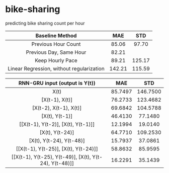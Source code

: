 # bike-sharing
predicting bike sharing count per hour

|              Baseline Method              |   MAE  |   STD  |
|:-----------------------------------------:|:------:|:------:|
|            Previous Hour Count            |  85.06 |  97.70 |
|          Previous Day, Same Hour          |  82.21 |        |
|              Keep Hourly Pace             | 89.21  | 125.17 |
| Linear Regression, without regularization | 142.21 | 115.59 |


|             RNN-GRU input (output is Y(t))             |    MAE   |    STD   |
|:------------------------------------------------------:|:--------:|:--------:|
|                          X(t)                          |  85.7497 | 146.7500 |
|                     [X(t-1), X(t)]                     | 76.2733  | 123.4682 |
|                 [X(t-2), X(t-1), X(t)]                 |  69.6842 | 104.5788 |
|                     [X(t), Y(t-1)]                     |  46.4130 |  77.1480 |
|           [[X(t-1), Y(t-2)], [X(t), Y(t-1)]]           |  12.1994 |  19.0140 |
|                     [X(t), Y(t-24)]                    |  64.7710 | 109.2530 |
|                [X(t), Y(t-24), Y(t-48)]                | 15.7937  |  37.0861 |
|          [[X(t-1), Y(t-25)], [X(t), Y(t-24)]]          |  58.8632 |  85.9595 |
| [[X(t-1), Y(t-25), Y(t-49)], [X(t), Y(t-24), Y(t-48)]] |  16.2291 |  35.1439 |
